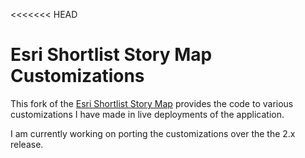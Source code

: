 <<<<<<< HEAD
# Esri Shortlist Story Map Customizations

This fork of the [Esri Shortlist Story Map](https://github.com/Esri/shortlist-storytelling-template-js) provides the code to various customizations I have made in live deployments of the application.  

I am currently working on porting the customizations over the the 2.x release.